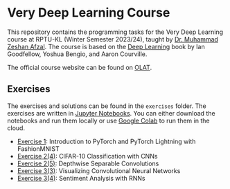 # Very Deep Learning Course

This repository contains the programming tasks for the Very Deep Learning course at RPTU-KL (Winter Semester 2023/24), taught by [Dr. Muhammad Zeshan Afzal](https://av.dfki.de/members/afzal/). The course is based on the [Deep Learning](https://www.deeplearningbook.org/) book by Ian Goodfellow, Yoshua Bengio, and Aaron Courville.

The official course website can be found on [OLAT](https://olat.vcrp.de/auth/RepositoryEntry/4345954874/).

## Exercises

The exercises and solutions can be found in the `exercises` folder. The exercises are written in [Jupyter Notebooks](https://jupyter.org/). You can either download the notebooks and run them locally or use [Google Colab](https://colab.research.google.com/) to run them in the cloud.

- [Exercise 1](exercises/Exercise_1.ipynb): Introduction to PyTorch and PyTorch Lightning with FashionMNIST
- [Exercise 2(4)](exercises/Exercise_2(4).ipynb): CIFAR-10 Classification with CNNs
- [Exercise 2(5)](exercises/Exercise_2(5).ipynb): Depthwise Separable Convolutions
- [Exercise 3(3)](exercises/Exercise_3(3).ipynb): Visualizing Convolutional Neural Networks
- [Exercise 3(4)](exercises/Exercise_3(4).ipynb): Sentiment Analysis with RNNs